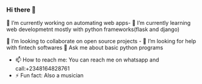 ### Hi there 👋




🔭 I’m currently working on automating web apps- 🌱 I’m currently learning web developmetnt mostly with python frameworks(flask and django)

 👯 I’m looking to collaborate on open source projects - 🤔 I’m looking for help with fintech softwares 💬 Ask me about basic python programs 

- 📫 How to reach me: You can reach me on whatsapp and call:+2348164828761
- ⚡ Fun fact: Also a musician 
<img ssrc = "">
